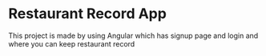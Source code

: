 # Restaurant Record App
 This project is made by using Angular which has signup page and login  and where you can keep restaurant record
